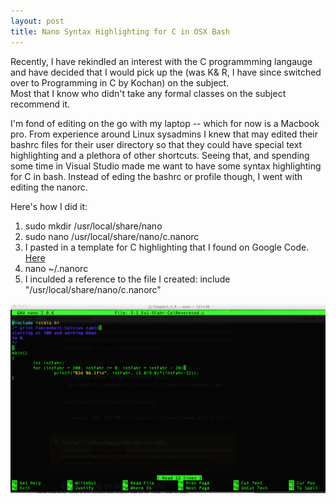 ```yaml
---
layout: post
title: Nano Syntax Highlighting for C in OSX Bash
---
```


Recently, I have rekindled an interest with the C programmming langauge and have decided that I would
pick up the (was K& R, I have since switched over to Programming in C by Kochan) on the subject.  
Most that I know who didn't take any formal classes on the subject recommend it.

I'm fond of editing on the go with my laptop -- which for now is a Macbook pro.   From experience around Linux sysadmins
I knew that may edited their bashrc files for their user directory so that they could have special text highlighting
and a plethora of other shortcuts.  Seeing that, and spending some time in Visual Studio made me want to have some
syntax highlighting for C in bash.   Instead of eding the bashrc or profile though, I went with editing the nanorc.

Here's how I did it:

1. sudo mkdir /usr/local/share/nano
2. sudo nano /usr/local/share/nano/c.nanorc
3. I pasted in a template for C highlighting that I found on Google Code. [Here](https://code.google.com/p/nanosyntax/source/browse/trunk/syntax-nanorc/c.nanorc)
4. nano ~/.nanorc
5. I inculded a reference to the file I created: include "/usr/local/share/nano/c.nanorc"


![Example](/images/Nano.jpg)
